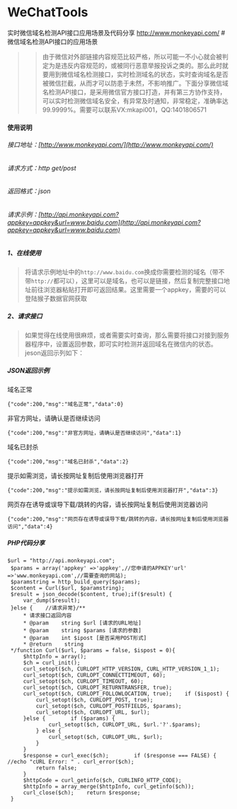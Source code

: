 # WeChatTools
实时微信域名检测API接口应用场景及代码分享 http://www.monkeyapi.com/
#微信域名检测API接口的应用场景
>>由于微信对外部链接内容规范比较严格，所以可能一不小心就会被判定为是违反内容规范的，或被同行恶意举报投诉之类的。那么此时就要用到微信域名检测接口，实时检测域名的状态，实时查询域名是否被微信拦截，从而才可以防患于未然，不影响推广。下面分享微信域名检测API接口，是采用微信官方接口打造，并有第三方协作支持，可以实时检测微信域名安全，有异常及时通知，非常稳定，准确率达99.9999%。需要可以联系VX:mkapi001，QQ:1401806571

#### 使用说明
###### 接口地址：[http://www.monkeyapi.com/](http://www.monkeyapi.com/)
###### 请求方式：http get/post
###### 返回格式：json
###### 请求示例：[http://api.monkeyapi.com?appkey=appkey&url=www.baidu.com](http://api.monkeyapi.com?appkey=appkey&url=www.baidu.com)
##### 1、在线使用 
> 将请求示例地址中的`http://www.baidu.com`换成你需要检测的域名（带不带`http://`都可以），这里可以是域名，也可以是链接，然后复制完整接口地址前往浏览器粘贴打开即可返回结果。这里需要一个appkey，需要的可以登陆猴子数据官网获取
#####   2、请求接口
> 如果觉得在线使用很麻烦，或者需要实时查询，那么需要将接口对接到服务器程序中，设置返回参数，即可实时检测并返回域名在微信内的状态。jeson返回示列如下：
##### JSON返回示例
域名正常
```
{"code":200,"msg":"域名正常","data":0}
```
非官方网址，请确认是否继续访问
```
{"code":200,"msg":"非官方网址，请确认是否继续访问","data":1}
```
域名已封杀
```
{"code":200,"msg":"域名已封杀","data":2}
```
提示如需浏览，请长按网址复制后使用浏览器打开
```
{"code":200,"msg":"提示如需浏览，请长按网址复制后使用浏览器打开","data":3}
```
网页存在诱导或误导下载/跳转的内容，请长按网址复制后使用浏览器访问
```
{"code":200,"msg":"网页存在诱导或误导下载/跳转的内容，请长按网址复制后使用浏览器访问","data":4}
```
##### PHP代码分享

```
$url = "http://api.monkeyapi.com";
 $params = array('appkey' =>'appkey',//您申请的APPKEY'url' =>'www.monkeyapi.com',//需要查询的网站);
 $paramstring = http_build_query($params);
 $content = Curl($url, $paramstring);
 $result = json_decode($content, true);if($result) {
     var_dump($result);
 }else {    //请求异常}/**
     * 请求接口返回内容
     * @param    string $url [请求的URL地址]
     * @param    string $params [请求的参数]
     * @param    int $ipost [是否采用POST形式]
     * @return    string
 */function Curl($url, $params = false, $ispost = 0){
     $httpInfo = array();
     $ch = curl_init();
     curl_setopt($ch, CURLOPT_HTTP_VERSION, CURL_HTTP_VERSION_1_1);
     curl_setopt($ch, CURLOPT_CONNECTTIMEOUT, 60);
     curl_setopt($ch, CURLOPT_TIMEOUT, 60);
     curl_setopt($ch, CURLOPT_RETURNTRANSFER, true);
     curl_setopt($ch, CURLOPT_FOLLOWLOCATION, true);    if ($ispost) {
         curl_setopt($ch, CURLOPT_POST, true);
         curl_setopt($ch, CURLOPT_POSTFIELDS, $params);
         curl_setopt($ch, CURLOPT_URL, $url);
     }else {        if ($params) {
             curl_setopt($ch, CURLOPT_URL, $url.'?'.$params);
         } else {
             curl_setopt($ch, CURLOPT_URL, $url);
         }
     }
     $response = curl_exec($ch);        if ($response === FALSE) {        //echo "cURL Error: " . curl_error($ch);
         return false;
     }
     $httpCode = curl_getinfo($ch, CURLINFO_HTTP_CODE);
     $httpInfo = array_merge($httpInfo, curl_getinfo($ch));
     curl_close($ch);    return $response;
 }
```

 





